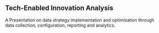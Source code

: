 ## Tech-Enabled Innovation Analysis

A Presentation on data strategy implementation and optimization through data collection, configuration, reporting and analytics. 